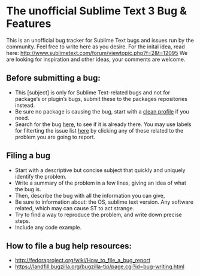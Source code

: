 # The unofficial Sublime Text 3 Bug & Features

This is an unofficial bug tracker for Sublime Text bugs and issues run by the community.
Feel free to write here as you desire. For the inital idea, read here: http://www.sublimetext.com/forum/viewtopic.php?f=2&t=12095
We are looking for inspiration and other ideas, your comments are welcome.

## Before submitting a bug:

 * This [subject] is only for Sublime Text-related bugs and not for package’s or plugin’s bugs, submit these to the packages repositories instead.
 * Be sure no package is causing the bug, start with a [clean profile](http://www.sublimetext.com/docs/3/revert.html) if you need. 
 * Search for the bug [here](https://github.com/SublimeText/BugTracking/issues/search?q=), to see if it is already there. You may use labels for filterting the issue list [here](https://github.com/SublimeText/BugTracking/issues) by clicking any of these related to the problem you are going to report.

## Filing a bug

 * Start with a descriptive but concise subject that quickly and uniquely identify the problem.
 * Write a summary of the problem in a few lines, giving an idea of what the bug is.
 * Then, describe the bug with all the information you can give,
 * Be sure to information about: the OS, sublime text version. Any software related, which may can cause ST to act strange.
 * Try to find a way to reproduce the problem, and write down precise steps. 
 * Include any code example.

## How to file a bug help resources:

 * http://fedoraproject.org/wiki/How_to_file_a_bug_report
 * https://landfill.bugzilla.org/bugzilla-tip/page.cgi?id=bug-writing.html

